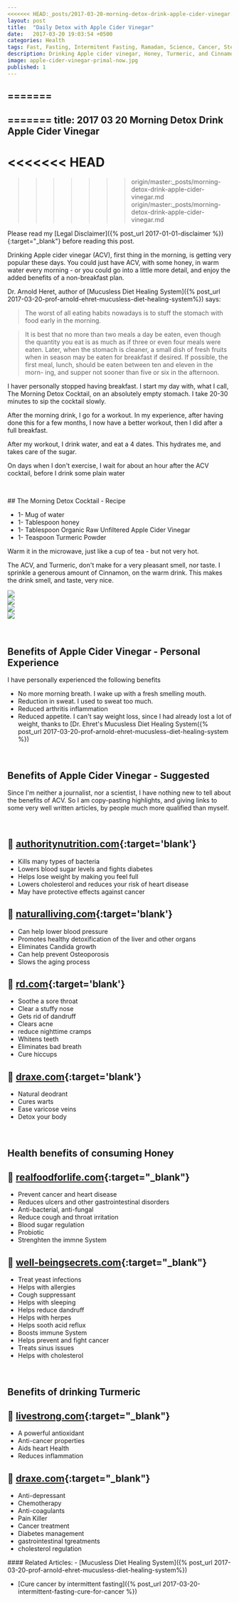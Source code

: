```yaml
---
<<<<<<< HEAD:_posts/2017-03-20-morning-detox-drink-apple-cider-vinegar.md
layout: post
title:  "Daily Detox with Apple Cider Vinegar"
date:   2017-03-20 19:03:54 +0500
categories: Health
tags: Fast, Fasting, Intermitent Fasting, Ramadan, Science, Cancer, Stem Cell, WBC, Cancer, non-mucous, mucous-free,Infection, Leukocytes, Leucocytes, Apple Cider Vinegar, ACV, Honey, Cinnamon
description: Drinking Apple cider vinegar, Honey, Turmeric, and Cinnamon, first thing in the morning, could add many healthy years to your life. 
image: apple-cider-vinegar-primal-now.jpg
published: 1
---
```

=======
---

=======
title: 2017 03 20 Morning Detox Drink Apple Cider Vinegar
---

<<<<<<< HEAD
=======
>>>>>>> origin/master:_posts/morning-detox-drink-apple-cider-vinegar.md
>>>>>>> origin/master:_posts/morning-detox-drink-apple-cider-vinegar.md


Please read my [Legal Disclaimer]({% post_url 2017-01-01-disclaimer %}){:target="_blank"} before reading this post.

Drinking Apple cider vinegar (ACV), first thing in the morning, is getting very popular these days. You could just have ACV, with some honey, in warm water every morning - or you could go into a little more detail, and enjoy the added benefits of a non-breakfast plan.

Dr. Arnold Heret, author of [Mucusless Diet Healing System]({% post_url 2017-03-20-prof-arnold-ehret-mucusless-diet-healing-system%}) says:

> The worst of all eating habits nowadays is to stuff the
stomach with food early in the morning.

> It is best that no more than two meals a day be eaten, even though the quantity you eat is as much as if three or even four meals were eaten. Later, when the stomach is cleaner, a small dish of fresh fruits when in season may be eaten for breakfast if desired. If possible, the first meal, lunch, should be eaten between ten and eleven in the morn-
ing, and supper not sooner than five or six in the afternoon.

I haver personally stopped having breakfast. I start my day with, what I call, The Morning Detox Cocktail, on an absolutely empty stomach. I take 20-30 minutes to sip the cocktail slowly.

After the morning drink, I go for a workout. In my experience, after having done this for a few months, I now have a better workout, then I did after a full breakfast.

After my workout, I drink water, and eat a 4 dates. This hydrates me, and takes care of the sugar.

On days when I don't exercise, I wait for about an hour after the ACV cocktail, before I drink some plain water

&nbsp;
<div class='post-block' markdown='1'>
## The Morning Detox Cocktail - Recipe

- 1- Mug of water
- 1- Tablespoon honey
- 1- Tablespoon Organic Raw Unfiltered Apple Cider Vinegar
- 1- Teaspoon Turmeric Powder


Warm it in the microwave, just like a cup of tea - but not very hot.

The ACV,  and Turmeric, don't make for a very pleasant smell, nor taste. I sprinkle a generous amount of Cinnamon, on the warm drink. This makes the drink smell, and taste, very nice.

</div>



<div class='post-block group' >
<div class='amazon-item inset'>
    <a target="_blank"  href="https://www.amazon.com/gp/product/B00ASD2F8O/ref=as_li_tl?ie=UTF8&camp=1789&creative=9325&creativeASIN=B00ASD2F8O&linkCode=as2&tag=primalnow-20&linkId=5ead2e1c2409afe2b5a59ca21b7dc2b8"><img border="0" src="//ws-na.amazon-adsystem.com/widgets/q?_encoding=UTF8&MarketPlace=US&ASIN=B00ASD2F8O&ServiceVersion=20070822&ID=AsinImage&WS=1&Format=_SL250_&tag=primalnow-20" ></a><img src="//ir-na.amazon-adsystem.com/e/ir?t=primalnow-20&l=am2&o=1&a=B00ASD2F8O" width="1" height="1" border="0" alt="" style="border:none !important; margin:0px !important;" />
</div>




<div class='amazon-item inset'>
    <a target="_blank"  href="https://www.amazon.com/gp/product/B0000DI1ZC/ref=as_li_tl?ie=UTF8&camp=1789&creative=9325&creativeASIN=B0000DI1ZC&linkCode=as2&tag=primalnow-20&linkId=da82c0f89e197d76ed65e646547ef928"><img border="0" src="//ws-na.amazon-adsystem.com/widgets/q?_encoding=UTF8&MarketPlace=US&ASIN=B0000DI1ZC&ServiceVersion=20070822&ID=AsinImage&WS=1&Format=_SL250_&tag=primalnow-20" ></a><img src="//ir-na.amazon-adsystem.com/e/ir?t=primalnow-20&l=am2&o=1&a=B0000DI1ZC" width="1" height="1" border="0" alt="" style="border:none !important; margin:0px !important;" />
</div>




<div class='amazon-item inset'>
    <a target="_blank"  href="https://www.amazon.com/gp/product/B000WR4LMY/ref=as_li_tl?ie=UTF8&camp=1789&creative=9325&creativeASIN=B000WR4LMY&linkCode=as2&tag=primalnow-20&linkId=3d0ccea0dbba140f70e426c04b5afcfa"><img border="0" src="//ws-na.amazon-adsystem.com/widgets/q?_encoding=UTF8&MarketPlace=US&ASIN=B000WR4LMY&ServiceVersion=20070822&ID=AsinImage&WS=1&Format=_SL250_&tag=primalnow-20" ></a><img src="//ir-na.amazon-adsystem.com/e/ir?t=primalnow-20&l=am2&o=1&a=B000WR4LMY" width="1" height="1" border="0" alt="" style="border:none !important; margin:0px !important;" />
</div>




<div class='amazon-item inset'>
    <a target="_blank"  href="https://www.amazon.com/gp/product/B00BJ7TKYU/ref=as_li_tl?ie=UTF8&camp=1789&creative=9325&creativeASIN=B00BJ7TKYU&linkCode=as2&tag=primalnow-20&linkId=79afab357c6f131c9051001a20923ddc"><img border="0" src="//ws-na.amazon-adsystem.com/widgets/q?_encoding=UTF8&MarketPlace=US&ASIN=B00BJ7TKYU&ServiceVersion=20070822&ID=AsinImage&WS=1&Format=_SL250_&tag=primalnow-20" ></a><img src="//ir-na.amazon-adsystem.com/e/ir?t=primalnow-20&l=am2&o=1&a=B00BJ7TKYU" width="1" height="1" border="0" alt="" style="border:none !important; margin:0px !important;" />
</div>

</div>


&nbsp;
## Benefits of Apple Cider Vinegar - Personal Experience

I have personally experienced the following benefits
- No more morning breath. I wake up with a fresh smelling mouth.
- Reduction in sweat. I used to sweat too much.
- Reduced arthritis inflammation
- Reduced appetite. I can't say weight loss, since I had already lost a lot of weight, thanks to [Dr. Ehret's Mucusless Diet Healing System({% post_url 2017-03-20-prof-arnold-ehret-mucusless-diet-healing-system %})

&nbsp;

## Benefits of Apple Cider Vinegar - Suggested
Since I'm neither a journalist, nor a scientist, I have nothing new to tell about the benefits of ACV. So I am copy-pasting highlights, and giving links to some very well written articles, by people much more qualified than myself.

&nbsp;

:link: [authoritynutrition.com](https://authoritynutrition.com/6-proven-health-benefits-of-apple-cider-vinegar/){:target='blank'}
----
- Kills many types of bacteria
- Lowers blood sugar levels and fights diabetes
- Helps lose weight by making you feel full
- Lowers cholesterol and reduces your risk of heart disease
- May have protective effects against cancer



:link: [naturalliving.com](http://www.naturallivingideas.com/drinking-apple-cider-vinegar-benefits/){:target='blank'}
----
- Can help lower blood pressure
- Promotes healthy detoxification of the liver and other organs
- Eliminates Candida growth
- Can help prevent Osteoporosis
- Slows the aging process




:link: [rd.com](http://www.rd.com/health/wellness/apple-cider-vinegar-benefits/){:target='blank'}
----
- Soothe a sore throat
- Clear a stuffy nose
- Gets rid of dandruff
- Clears acne
- reduce nighttime cramps
- Whitens teeth
- Eliminates bad breath
- Cure hiccups


:link: [draxe.com](https://draxe.com/apple-cider-vinegar-uses/){:target='blank'}
----
- Natural deodrant
- Cures warts
- Ease varicose veins
- Detox your body




&nbsp;
## Health benefits of consuming Honey

:link: [realfoodforlife.com](http://www.realfoodforlife.com/health-benefits-of-honey/){:target="_blank"}
----
- Prevent cancer and heart disease
- Reduces ulcers and other gastrointestinal disorders
- Anti-bacterial, anti-fungal
- Reduce cough and throat irritation
- Blood sugar regulation
- Probiotic
- Strenghten the immne System



:link: [well-beingsecrets.com](http://www.realfoodforlife.com/health-benefits-of-honey/){:target="_blank"}
----
- Treat yeast infections
- Helps with allergies
- Cough suppressant
- Helps with sleeping
- Helps reduce dandruff
- Helps with herpes
- Helps sooth acid reflux
- Boosts immune System
- Helps prevent and fight cancer
- Treats sinus issues
- Helps with cholesterol


&nbsp;

## Benefits of drinking Turmeric

:link: [livestrong.com](http://www.livestrong.com/article/522698-benefits-of-drinking-turmeric/){:target="_blank"}
----
- A powerful antioxidant
- Anti-cancer properties
- Aids heart Health
- Reduces inflammation


:link: [draxe.com](https://draxe.com/turmeric-benefits/){:target="_blank"}
----
- Anti-depressant
- Chemotherapy
- Anti-coagulants
- Pain Killer
- Cancer treatment
- Diabetes management
- gastrointestinal tgreatments
- cholesterol regulation





<div class='post-block' markdown='1' id='related-articles'>
#### Related Articles:
-   [Mucusless Diet Healing System]({% post_url 2017-03-20-prof-arnold-ehret-mucusless-diet-healing-system%})

-   [Cure cancer by intermittent fasting]({% post_url 2017-03-20-intermittent-fasting-cure-for-cancer %})

</div>

